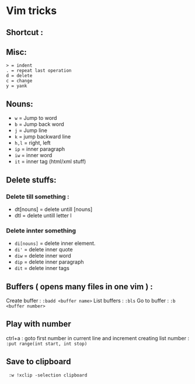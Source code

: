# Vim tricks

## Shortcut :


## Misc:

```
> = indent
. = repeat last operation
d = delete
c = change
y = yank
```

## Nouns:

 - `w` = Jump to word
 - `b` = Jump back word
 - `j` = Jump line
 - `k` = jump backward line
 - `h,l` = right, left
 - `ip` = inner paragraph 
 - `iw` = inner word
 - `it` = inner tag (html/xml stuff)


## Delete stuffs:

### Delete till something :
  
 - dt[nouns] = delete untill [nouns]
 - dtl = delete untill letter l

### Delete innter something

  - `di[nouns]` = delete inner element.
  - `di'` = delete inner quote
  - `diw` = delete inner word
  - `dip` = delete inner paragraph
  - `dit` = delete inner tags

## Buffers ( opens many files in one vim ) :

  Create buffer : ```:badd <buffer name>```
  List buffers : ```:bls``` 
  Go to buffer : ```:b <buffer number>```

## Play with number

  ctrl+a : goto first number in current line and increment
  creating list number : ```:put range(int start, int stop)``` 


## Save to clipboard

```
 :w !xclip -selection clipboard 
```
